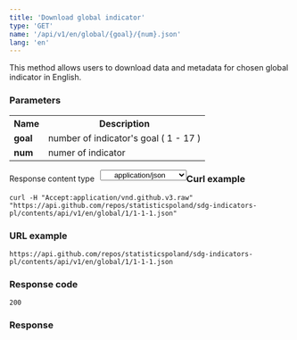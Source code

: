 ```yaml
---
title: 'Download global indicator'
type: 'GET'
name: '/api/v1/en/global/{goal}/{num}.json'
lang: 'en'
---
```


This method allows users to download data and metadata for chosen global indicator in English.

### Parameters

<table id='api_table'>
  <tr>
    <th><b>Name</b></th>
    <th><b>Description</b></th>
  </tr>
  <tr>
    <td><b>goal</b></td>
    <td>number of indicator's goal ( 1 - 17 )</td>
  </tr>
  <tr>
    <td><b>num</b></td>
    <td>numer of indicator</td>
  </tr>
</table>

<p style='float:left;margin-top: 7px;'>Response content type</p>
<select style='float:left;padding: 0px 15px;width: 155px;margin-left: 10px;text-align-last: center;'>
  <option>application/json</option>
</select>

<div id='example2'>

<h3 id="przykładowy-curl">Curl example</h3>

<p><code class="highlighter-rouge">curl -H "Accept:application/vnd.github.v3.raw" "https://api.github.com/repos/statisticspoland/sdg-indicators-pl/contents/api/v1/en/global/1/1-1-1.json"</code></p>

<h3 id="przykładowy-url">URL example</h3>

<p><code class="highlighter-rouge">https://api.github.com/repos/statisticspoland/sdg-indicators-pl/contents/api/v1/en/global/1/1-1-1.json</code></p>

<h3 id="przykładowy-kod-odpowiedzi">Response code</h3>

<p><code class="highlighter-rouge">200</code></p>

<h3 id="przykładowa-odpowiedź">Response</h3>

<p><code class="highlighter-rouge" id="show-data-1-1-1-en">
</code></p>

</div>


<script>

$.getJSON('http://sdg.gov.pl/api/v1/en/global/1/1-1-1.json', function(data) {
    $('#show-data-1-1-1-en').html(JSON.stringify(data, null, 2));
});

</script>
